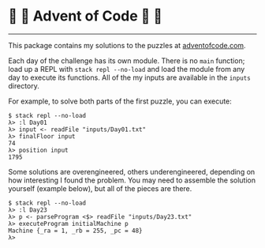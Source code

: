 # :christmas_tree: :santa: Advent of Code :santa: :christmas_tree:
--------

This package contains my solutions to the puzzles at [adventofcode.com](http://adventofcode.com).

Each day of the challenge has its own module. There is no `main` function; load up a REPL with `stack repl --no-load` and load the module from any day to execute its functions. All of the my inputs are available in the `inputs` directory.

For example, to solve both parts of the first puzzle, you can execute:

```
$ stack repl --no-load
λ> :l Day01
λ> input <- readFile "inputs/Day01.txt"
λ> finalFloor input
74
λ> position input
1795

```

Some solutions are overengineered, others underengineered, depending on how interesting I found the problem. You may need to assemble the solution yourself (example below), but all of the pieces are there.

```
$ stack repl --no-load
λ> :l Day23
λ> p <- parseProgram <$> readFile "inputs/Day23.txt"
λ> executeProgram initialMachine p
Machine {_ra = 1, _rb = 255, _pc = 48}
λ> 
```